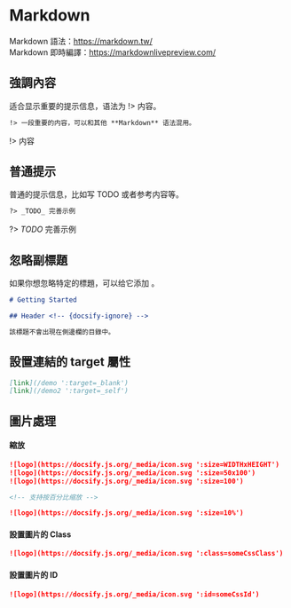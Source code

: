 # Markdown
Markdown 語法：https://markdown.tw/
<br />
Markdown 即時編譯：https://markdownlivepreview.com/

## 強調內容
适合显示重要的提示信息，语法为 !> 内容。
```md
!> 一段重要的内容，可以和其他 **Markdown** 语法混用。
```
!> 内容
## 普通提示
普通的提示信息，比如写 TODO 或者参考内容等。
```md
?> _TODO_ 完善示例
```
?> _TODO_ 完善示例

## 忽略副標題
如果你想忽略特定的標題，可以给它添加 <!-- {docsify-ignore} --> 。

```md
# Getting Started

## Header <!-- {docsify-ignore} -->

該標題不會出現在側邊欄的目錄中。
```

## 設置連結的 target 屬性
```md
[link](/demo ':target=_blank')
[link](/demo2 ':target=_self')
```
## 圖片處理
#### 縮放
```md
![logo](https://docsify.js.org/_media/icon.svg ':size=WIDTHxHEIGHT')
![logo](https://docsify.js.org/_media/icon.svg ':size=50x100')
![logo](https://docsify.js.org/_media/icon.svg ':size=100')

<!-- 支持按百分比缩放 -->

![logo](https://docsify.js.org/_media/icon.svg ':size=10%')
```
#### 設置圖片的 Class
```md
![logo](https://docsify.js.org/_media/icon.svg ':class=someCssClass')
```
#### 設置圖片的 ID
```md
![logo](https://docsify.js.org/_media/icon.svg ':id=someCssId')
```